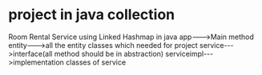 # project in java collection
Room Rental Service using Linked Hashmap in java
app--->Main method
entity--->all the entity classes which needed for project
service--->interface(all method should be in abstraction)
serviceimpl--->implementation classes of service
